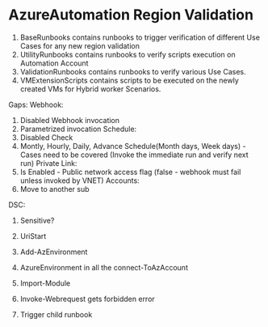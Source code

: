 # AzureAutomation Region Validation
1. BaseRunbooks contains runbooks to trigger verification of different Use Cases for any new region validation
2. UtilityRunbooks contains runbooks to verify scripts execution on Automation Account
3. ValidationRunbooks contains runbooks to verify various Use Cases.
4. VMExtensionScripts contains scripts to be executed on the newly created VMs for Hybrid worker Scenarios.


Gaps:
Webhook:
1. Disabled Webhook invocation
2. Parametrized invocation
Schedule:
1. Disabled Check
2. Montly, Hourly, Daily, Advance Schedule(Month days, Week days) - Cases need to be covered (Invoke the immediate run and verify next run)
Private Link:
1. Is Enabled - Public network access flag (false - webhook must fail unless invoked by VNET)
Accounts:
1. Move to another sub


DSC:
1. Sensitive?


1. UriStart
2. Add-AzEnvironment
3. AzureEnvironment in all the connect-ToAzAccount
4. Import-Module
5. Invoke-Webrequest gets forbidden error
6. Trigger child runbook